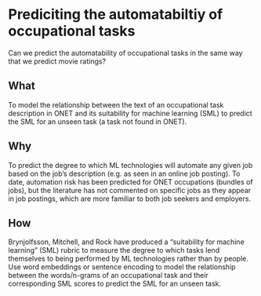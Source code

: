 # Prediciting the automatabiltiy of occupational tasks

Can we predict the automatability of occupational tasks in the same way that we predict movie ratings? 

## What
To model the relationship between the text of an occupational task description in ONET and its  suitability for machine learning (SML) to predict the SML for an unseen task (a task not found in ONET). 


## Why
To predict the degree to which ML technologies will automate any given job based on the job’s description (e.g. as seen in an online job posting). To date, automation risk has been predicted for ONET occupations (bundles of jobs), but the literature has not commented on specific jobs as they appear in job postings, which are more familiar to both job seekers and employers.  


## How
Brynjolfsson, Mitchell, and Rock have produced a “suitability for machine learning” (SML) rubric to measure the degree to which tasks lend themselves to being performed by ML technologies rather than by people. Use word embeddings or sentence encoding to model the relationship between the words/n-grams of an occupational  task and their corresponding SML scores to predict the SML for an unseen task. 
